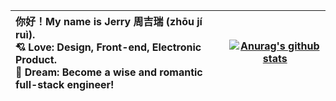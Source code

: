 
| 你好！My name is Jerry 周吉瑞 (zhōu jí ruì).<br />:cupid: Love: Design, Front-end, Electronic Product.<br />:rocket: Dream: Become a wise and romantic full-stack engineer! | [![Anurag's github stats](https://github-readme-stats.vercel.app/api?username=JERRY-Z-J-R&theme=vue&hide=contribs&show_icons=true&include_all_commits=true)](https://github.com/anuraghazra/github-readme-stats) |
| :----------------------------------------------------------- | ------------------------------------------------------------ |
